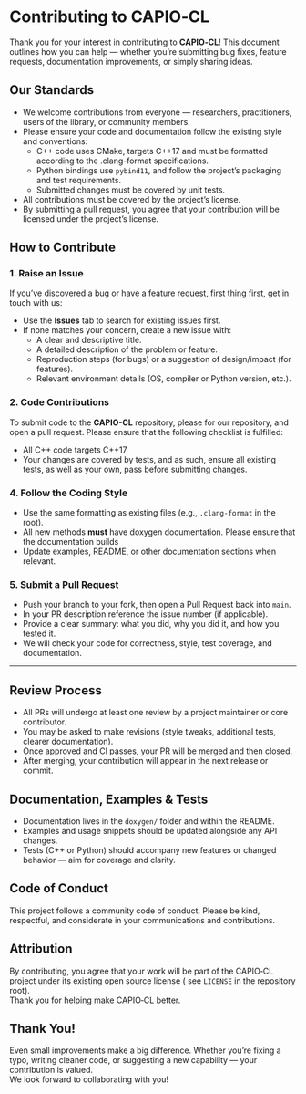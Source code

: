 # Contributing to CAPIO‑CL

Thank you for your interest in contributing to **CAPIO‑CL**! This document outlines how you can 
help — whether you’re submitting bug fixes, feature requests, documentation improvements, or 
simply sharing ideas.

## Our Standards

- We welcome contributions from everyone — researchers, practitioners, users of the library, or 
  community members.
- Please ensure your code and documentation follow the existing style and conventions:
    - C++ code uses CMake, targets C++17 and must be formatted according to the .clang-format 
      specifications.
    - Python bindings use `pybind11`, and follow the project’s packaging and test requirements.
    - Submitted changes must be covered by unit tests.
- All contributions must be covered by the project’s license.
- By submitting a pull request, you agree that your contribution will be licensed under the project’s license.

## How to Contribute

### 1. Raise an Issue

If you’ve discovered a bug or have a feature request, first thing first, get in touch with us:

- Use the **Issues** tab to search for existing issues first.
- If none matches your concern, create a new issue with:
    - A clear and descriptive title.
    - A detailed description of the problem or feature.
    - Reproduction steps (for bugs) or a suggestion of design/impact (for features).
    - Relevant environment details (OS, compiler or Python version, etc.).

### 2. Code Contributions

To submit code to the **CAPIO-CL** repository, please for our repository, and open a pull request.
Please ensure that the following checklist is fulfilled:
- All C++ code targets C++17
- Your changes are covered by tests, and as such, ensure all existing tests, as well as your own, pass 
  before submitting changes.

### 4. Follow the Coding Style

- Use the same formatting as existing files (e.g., `.clang-format` in the root).
- All new methods **must** have doxygen documentation. Please ensure that the documentation builds
- Update examples, README, or other documentation sections when relevant.

### 5. Submit a Pull Request

- Push your branch to your fork, then open a Pull Request back into `main`.
- In your PR description reference the issue number (if applicable).
- Provide a clear summary: what you did, why you did it, and how you tested it.
- We will check your code for correctness, style, test coverage, and documentation.

---

## Review Process

- All PRs will undergo at least one review by a project maintainer or core contributor.
- You may be asked to make revisions (style tweaks, additional tests, clearer documentation).
- Once approved and CI passes, your PR will be merged and then closed.
- After merging, your contribution will appear in the next release or commit.



## Documentation, Examples & Tests

- Documentation lives in the `doxygen/` folder and within the README.
- Examples and usage snippets should be updated alongside any API changes.
- Tests (C++ or Python) should accompany new features or changed behavior — aim for coverage and clarity.



## Code of Conduct

This project follows a community code of conduct. Please be kind, respectful, and considerate in your communications and
contributions.


## Attribution

By contributing, you agree that your work will be part of the CAPIO‑CL project under its existing open source license (
see `LICENSE` in the repository root).  
Thank you for helping make CAPIO‑CL better.



## Thank You!

Even small improvements make a big difference. Whether you’re fixing a typo, writing cleaner code, or suggesting a new
capability — your contribution is valued.  
We look forward to collaborating with you!
